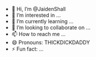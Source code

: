 - 👋 Hi, I’m @JaidenShall
- 👀 I’m interested in ...
- 🌱 I’m currently learning ...
- 💞️ I’m looking to collaborate on ...
- 📫 How to reach me ...
- 😄 Pronouns: THICKDICKDADDY
- ⚡ Fun fact: ...

<!---
JaidenShall/JaidenShall is a ✨ special ✨ repository because its `README.md` (this file) appears on your GitHub profile.
You can click the Preview link to take a look at your changes.
--->
